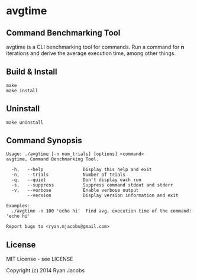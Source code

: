 avgtime
=======

Command Benchmarking Tool
-------------------------

avgtime is a CLI benchmarking tool for commands. Run a command for **n**
iterations and derive the average execution time, among other things.

Build & Install
---------------

```
make
make install
```

Uninstall
---------

```
make uninstall
```

Command Synopsis
----------------

```
Usage: ./avgtime [-n num_trials] [options] <command>
avgtime, Command Benchmarking Tool.

  -h,   --help               Display this help and exit
  -n,   --trials             Number of trials
  -q,   --quiet              Don't display each run
  -s,   --suppress           Suppress command stdout and stderr
  -v,   --verbose            Enable verbose output
        --version            Display version information and exit

Examples:
  ./avgtime -n 100 'echo hi'  Find avg. execution time of the command: 'echo hi'

Report bugs to <ryan.mjacobs@gmail.com>
```

License
-------

MIT License - see LICENSE

Copyright (c) 2014 Ryan Jacobs

